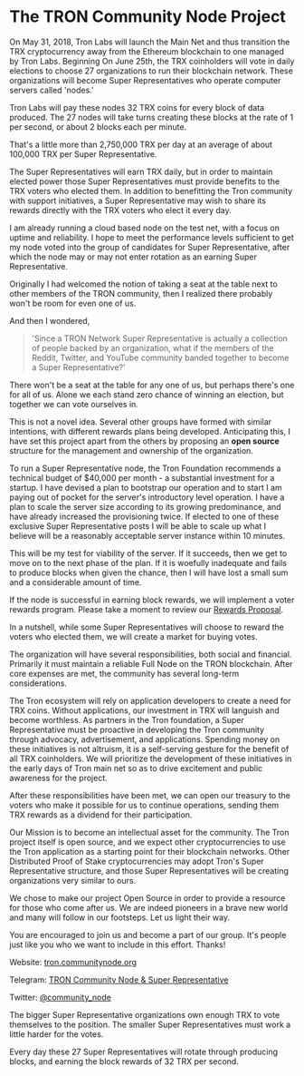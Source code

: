 # The TRON Community Node Project


On May 31, 2018, Tron Labs will launch the Main Net and thus transition the TRX cryptocurrency away from the Ethereum blockchain to one managed by Tron Labs. Beginning On June 25th, the TRX coinholders will vote in daily elections to choose 27 organizations to run their blockchain network. These organizations will become Super Representatives who operate computer servers called 'nodes.'

Tron Labs will pay these nodes 32 TRX coins for every block of data produced. The 27 nodes will take turns creating these blocks at the rate of 1 per second, or about 2 blocks each per minute.

That's a little more than 2,750,000 TRX per day at an average of about 100,000 TRX per Super Representative.

The Super Representatives will earn TRX daily, but in order to maintain elected power those Super Representatives must provide benefits to the TRX voters who elected them. In addition to benefitting the Tron community with support initiatives, a Super Representative may wish to share its rewards directly with the TRX voters who elect it every day. 

I am already running a cloud based node on the test net, with a focus on uptime and reliability. I hope to meet the performance levels sufficient to get my node voted into the group of candidates for Super Representative, after which the node may or may not enter rotation as an earning Super Representative. 

Originally I had welcomed the notion of taking a seat at the table next to other members of the TRON community, then I realized there probably won't be room for even one of us. 

And then I wondered, 
>'Since a TRON Network Super Representative is actually a collection of people backed by an organization, what if the members of the Reddit, Twitter, and YouTube community banded together to become a Super Representative?' 

There won't be a seat at the table for any one of us, but perhaps there's one for all of us. Alone we each stand zero chance of winning an election, but together we can vote ourselves in.

This is not a novel idea. Several other groups have formed with similar intentions, with different rewards plans being developed. Anticipating this, I have set this project apart from the others by proposing an **open source** structure for the management and ownership of the organization.

To run a Super Representative node, the Tron Foundation recommends a technical budget of $40,000 per month - a substantial investment for a startup. I have devised a plan to bootstrap our operation and to start I am paying out of pocket for the server's introductory level operation.  I have a plan to scale the server size according to its growing predominance, and have already increased the provisioning twice. If elected to one of these exclusive Super Representative posts I will be able to scale up what I believe will be a reasonably acceptable server instance within 10 minutes.

This will be my test for viability of the server.  If it succeeds, then we get to move on to the next phase of the plan. If it is woefully inadequate and fails to produce blocks when given the chance, then I will have lost a small sum and a considerable amount of time.

If the node is successful in earning block rewards, we will implement a voter rewards program. Please take a moment to review our [Rewards Proposal](https://github.com/bondibox/community-node/blob/master/doc/rewards_plan.md).

In a nutshell, while some Super Representatives will choose to reward the voters who elected them, we will create a market for buying votes.

The organization will have several responsibilities, both social and financial. Primarily it must maintain a reliable Full Node on the TRON blockchain. After core expenses are met, the community has several long-term considerations. 

The Tron ecosystem will rely on application developers to create a need for TRX coins. Without applications, our investment in TRX will languish and become worthless. As partners in the Tron foundation, a Super Representative must be proactive in developing the Tron community through advocacy, advertisement, and applications. Spending money on these initiatives is not altruism, it is a self-serving gesture for the benefit of all TRX coinholders. We will prioritize the development of these initiatives in the early days of Tron main net so as to drive excitement and public awareness for the project.

After these responsibilities have been met, we can open our treasury to the voters who make it possible for us to continue operations, sending them TRX rewards as a dividend for their participation.

Our Mission is to become an intellectual asset for the community. The Tron project itself is open source, and we expect other cryptocurrencies to use the Tron application as a starting point for their blockchain networks. Other Distributed Proof of Stake cryptocurrencies may adopt Tron's Super Representative structure, and those Super Representatives will be creating organizations very similar to ours.

We chose to make our project Open Source in order to provide a resource for those who come after us. We are indeed pioneers in a brave new world and many will follow in our footsteps. Let us light their way.

You are encouraged to join us and become a part of our group. It's people just like you who we want to include in this effort. Thanks!

Website:
[tron.communitynode.org](http://tron.communitynode.org)

Telegram:
[TRON Community Node & Super Representative](https://t.me/joinchat/IN2p-BFXGu8vByHn3qLyBg)

Twitter:
[@community_node](https://twitter.com/community_node)





The bigger Super Representative organizations own enough TRX to vote themselves to the position. The smaller Super Representatives must work a little harder for the votes.

Every day these 27 Super Representatives will rotate through producing blocks, and earning the block rewards of 32 TRX per second.